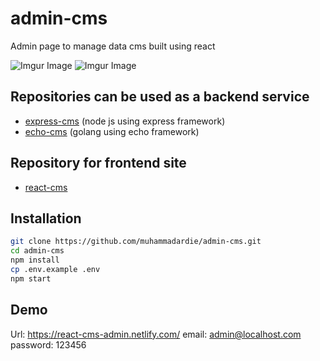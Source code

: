 # admin-cms
Admin page to manage data cms built using react

![Imgur Image](https://imgur.com/QQE1ahA.png)
![Imgur Image](https://imgur.com/Hz08HKL.png)

## Repositories can be used as a backend service
- [express-cms](https://github.com/muhammadardie/express-cms) (node js using express framework)
- [echo-cms](https://github.com/muhammadardie/echo-cms) (golang using echo framework)

## Repository for frontend site
- [react-cms](https://github.com/muhammadardie/react-cms)

## Installation
```sh
git clone https://github.com/muhammadardie/admin-cms.git
cd admin-cms
npm install
cp .env.example .env
npm start
```
## Demo

Url: https://react-cms-admin.netlify.com/
email: admin@localhost.com
password: 123456
